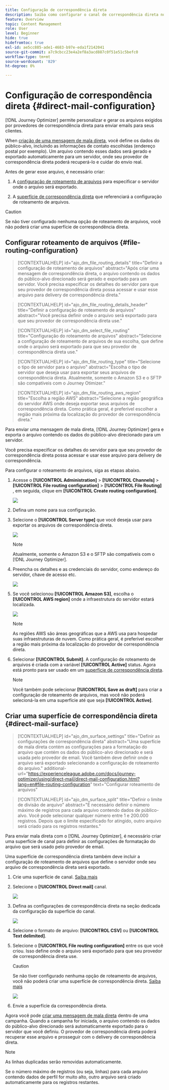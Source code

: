 ```yaml
---
title: Configuração de correspondência direta
description: Saiba como configurar o canal de correspondência direta no Journey Otimizer
feature: Overview
topic: Content Management
role: User
level: Beginner
hide: true
hidefromtoc: true
exl-id: ae5cc885-ade1-4683-b97e-eda1f2142041
source-git-commit: a7c9cbcc23e4a2ef8a3acd887c0f51e51c5befc0
workflow-type: tm+mt
source-wordcount: '829'
ht-degree: 0%

---
```


# Configuração de correspondência direta {#direct-mail-configuration}

[!DNL Journey Optimizer] permite personalizar e gerar os arquivos exigidos por provedores de correspondência direta para enviar emails para seus clientes.

When [criação de uma mensagem de mala direta](../direct-mail/create-direct-mail.md), você define os dados do público-alvo, incluindo as informações de contato escolhidas (endereço postal por exemplo). Um arquivo contendo esses dados será gerado e exportado automaticamente para um servidor, onde seu provedor de correspondência direta poderá recuperá-lo e cuidar do envio real.

Antes de gerar esse arquivo, é necessário criar:

1. A [configuração de roteamento de arquivos](#file-routing-configuration) para especificar o servidor onde o arquivo será exportado.

1. A [superfície de correspondência direta](#direct-mail-surface) que referenciará a configuração de roteamento de arquivos.

>[!CAUTION]
>
>Se não tiver configurado nenhuma opção de roteamento de arquivos, você não poderá criar uma superfície de correspondência direta.

## Configurar roteamento de arquivos {#file-routing-configuration}

>[!CONTEXTUALHELP]
>id="ajo_dm_file_routing_details"
>title="Definir a configuração de roteamento de arquivos"
>abstract="Após criar uma mensagem de correspondência direta, o arquivo contendo os dados do público-alvo direcionado será gerado e exportado para um servidor. Você precisa especificar os detalhes do servidor para que seu provedor de correspondência direta possa acessar e usar esse arquivo para delivery de correspondência direta."

<!--
>additional-url="https://experienceleague.adobe.com/docs/journey-optimizer/using/direct-mail/create-direct-mail.html" text="Create a direct mail message"-->

>[!CONTEXTUALHELP]
>id="ajo_dm_file_routing_details_header"
>title="Definir a configuração de roteamento de arquivos"
>abstract="Você precisa definir onde o arquivo será exportado para que seu provedor de correspondência direta use."

>[!CONTEXTUALHELP]
>id="ajo_dm_select_file_routing"
>title="Configuração do roteamento de arquivos"
>abstract="Selecione a configuração de roteamento de arquivos de sua escolha, que define onde o arquivo será exportado para que seu provedor de correspondência direta use."

>[!CONTEXTUALHELP]
>id="ajo_dm_file_routing_type"
>title="Selecione o tipo de servidor para o arquivo"
>abstract="Escolha o tipo de servidor que deseja usar para exportar seus arquivos de correspondência direta. Atualmente, somente o Amazon S3 e o SFTP são compatíveis com o Journey Otimizer."

>[!CONTEXTUALHELP]
>id="ajo_dm_file_routing_aws_region"
>title="Escolha a região AWS"
>abstract="Selecione a região geográfica do servidor AWS onde deseja exportar seus arquivos de correspondência direta. Como prática geral, é preferível escolher a região mais próxima da localização do provedor de correspondência direta."

Para enviar uma mensagem de mala direta, [!DNL Journey Optimizer] gera e exporta o arquivo contendo os dados do público-alvo direcionado para um servidor.

Você precisa especificar os detalhes do servidor para que seu provedor de correspondência direta possa acessar e usar esse arquivo para delivery de correspondência.

Para configurar o roteamento de arquivos, siga as etapas abaixo.

1. Acesse o **[!UICONTROL Administration]** > **[!UICONTROL Channels]** > **[!UICONTROL File routing configuration]** > **[!UICONTROL File Routing]** , em seguida, clique em **[!UICONTROL Create routing configuration]**.

   ![](assets/file-routing-config-button.png)

1. Defina um nome para sua configuração.

1. Selecione o **[!UICONTROL Server type]** que você deseja usar para exportar os arquivos de correspondência direta.

   ![](assets/file-routing-config-type.png)

   >[!NOTE]
   >
   >Atualmente, somente o Amazon S3 e o SFTP são compatíveis com o [!DNL Journey Optimizer].

1. Preencha os detalhes e as credenciais do servidor, como endereço do servidor, chave de acesso etc.

   ![](assets/file-routing-config-sftp-details.png)

1. Se você selecionou **[!UICONTROL Amazon S3]**, escolha o **[!UICONTROL AWS region]** onde a infraestrutura do servidor estará localizada.

   ![](assets/file-routing-config-aws-region.png)

   >[!NOTE]
   >
   >As regiões AWS são áreas geográficas que a AWS usa para hospedar suas infraestruturas de nuvem. Como prática geral, é preferível escolher a região mais próxima da localização do provedor de correspondência direta.

1. Selecionar **[!UICONTROL Submit]**. A configuração de roteamento de arquivos é criada com a variável **[!UICONTROL Active]** status. Agora está pronto para ser usado em um [superfície de correspondência direta](#direct-mail-surface).

   >[!NOTE]
   >
   >Você também pode selecionar **[!UICONTROL Save as draft]** para criar a configuração de roteamento de arquivos, mas você não poderá selecioná-la em uma superfície até que seja **[!UICONTROL Active]**.

## Criar uma superfície de correspondência direta {#direct-mail-surface}

>[!CONTEXTUALHELP]
>id="ajo_dm_surface_settings"
>title="Definir as configurações de correspondência direta"
>abstract="Uma superfície de mala direta contém as configurações para a formatação do arquivo que contém os dados do público-alvo direcionado e será usada pelo provedor de email. Você também deve definir onde o arquivo será exportado selecionando a configuração de roteamento do arquivo."
>additional-url="https://experienceleague.adobe.com/docs/journey-optimizer/using/direct-mail/direct-mail-configuration.html?lang=en#file-routing-configuration" text="Configurar roteamento de arquivos"

<!--
>[!CONTEXTUALHELP]
>id="ajo_dm_surface_sort"
>title="Define the sort order"
>abstract="If you select this option, the sort will be by profile ID, ascending or descending. If you unselect it, the sorting configuration defined when creating the direct mail message within a journey or a campaign."-->

>[!CONTEXTUALHELP]
>id="ajo_dm_surface_split"
>title="Definir o limite de divisão de arquivo"
>abstract="É necessário definir o número máximo de registros para cada arquivo contendo dados de público-alvo. Você pode selecionar qualquer número entre 1 e 200.000 registros. Depois que o limite especificado for atingido, outro arquivo será criado para os registros restantes."

Para enviar mala direta com o [!DNL Journey Optimizer], é necessário criar uma superfície de canal para definir as configurações de formatação do arquivo que será usado pelo provedor de email.

Uma superfície de correspondência direta também deve incluir a configuração de roteamento de arquivos que define o servidor onde seu arquivo de correspondência direta será exportado.

1. Crie uma superfície de canal. [Saiba mais](../configuration/channel-surfaces.md)

1. Selecione o **[!UICONTROL Direct mail]** canal.

   ![](assets/surface-direct-mail-channel.png)

1. Defina as configurações de correspondência direta na seção dedicada da configuração da superfície do canal.

   ![](assets/surface-direct-mail-settings.png)

   <!--![](assets/surface-direct-mail-settings-with-insertion.png)-->

1. Selecione o formato de arquivo: **[!UICONTROL CSV]** ou **[!UICONTROL Text delimited]**.

1. Selecione o **[!UICONTROL File routing configuration]** entre os que você criou. Isso define onde o arquivo será exportado para que seu provedor de correspondência direta use.

   >[!CAUTION]
   >
   >Se não tiver configurado nenhuma opção de roteamento de arquivos, você não poderá criar uma superfície de correspondência direta. [Saiba mais](#file-routing-configuration)

   ![](assets/surface-direct-mail-file-routing.png)

   <!--![](assets/surface-direct-mail-file-routing-with-insertion.png)-->

1. Envie a superfície da correspondência direta.

Agora você pode [criar uma mensagem de mala direta](../direct-mail/create-direct-mail.md) dentro de uma campanha. Quando a campanha for iniciada, o arquivo contendo os dados do público-alvo direcionado será automaticamente exportado para o servidor que você definiu. O provedor de correspondência direta poderá recuperar esse arquivo e prosseguir com o delivery de correspondência direta.

>[!NOTE]
>
>As linhas duplicadas serão removidas automaticamente.
>
>Se o número máximo de registros (ou seja, linhas) para cada arquivo contendo dados de perfil for muito alto, outro arquivo será criado automaticamente para os registros restantes.

<!--
    In the **[!UICONTROL Insertion]** section, you can choose to automatically remove duplicate rows.

    Define the maximum number of records (i.e. rows) for each file containing profile data. After the specified threshold is reached, another file will be created for the remaining records.

    ![](assets/surface-direct-mail-split.png)

    For example, if there are 100,000 records in the file and the threshold limit is set to 60,000, the records will be split into two files. The first file will contain 60,000 rows, and the second file will contain the remaining 40,000 rows.

    >[!NOTE]
    >
    >NOTE You can set any number between 1 and 200,000 records, meaning each file must contain at least 1 row and no more than 200,000 rows.

-->